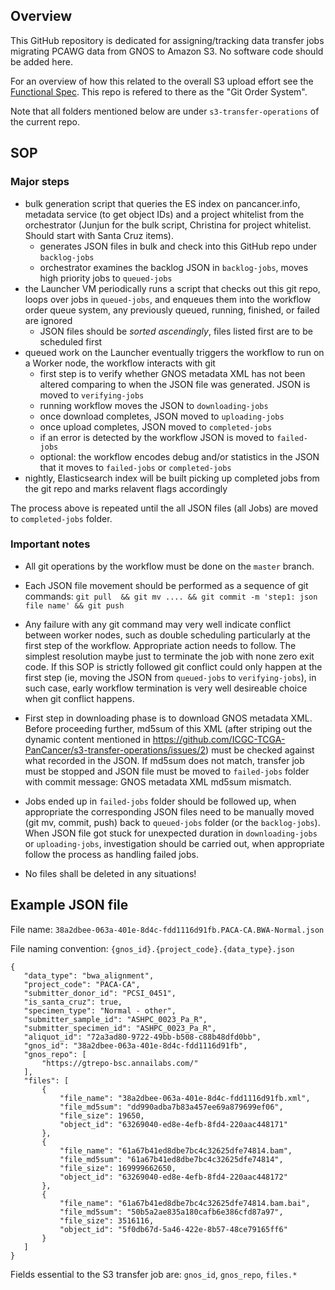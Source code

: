 ## Overview

This GitHub repository is dedicated for assigning/tracking data transfer jobs
migrating PCAWG data from GNOS to Amazon S3. No software code should be added here.

For an overview of how this related to the overall S3 upload effort see the [Functional Spec](https://wiki.oicr.on.ca/display/Collabor/Functional+Spec+-+ICGC+PanCancer+Data+Load).  This repo is refered to there as the "Git Order System".

Note that all folders mentioned below are under `s3-transfer-operations` of the
current repo.

## SOP

### Major steps

* bulk generation script that queries the ES index on pancancer.info, metadata service (to get object IDs) and a project whitelist from the orchestrator (Junjun for the bulk script, Christina for project whitelist. Should start with Santa Cruz items).
   * generates JSON files in bulk and check into this GitHub repo under `backlog-jobs`
   * orchestrator examines the backlog JSON in `backlog-jobs`, moves high priority jobs to `queued-jobs`
* the Launcher VM periodically runs a script that checks out this git repo, loops over jobs in `queued-jobs`, and enqueues them into the workflow order queue system, any previously queued, running, finished, or failed are ignored
    * JSON files should be *sorted ascendingly*, files listed first are to be scheduled first
* queued work on the Launcher eventually triggers the workflow to run on a Worker node, the workflow interacts with git
    * first step is to verify whether GNOS metadata XML has not been altered comparing to when the JSON file was generated. JSON is moved to `verifying-jobs`
    * running workflow moves the JSON to `downloading-jobs`
    * once download completes, JSON moved to `uploading-jobs`
    * once upload completes, JSON moved to `completed-jobs`
    * if an error is detected by the workflow JSON is moved to `failed-jobs`
    * optional: the workflow encodes debug and/or statistics in the JSON that it moves to `failed-jobs` or `completed-jobs`
* nightly, Elasticsearch index will be built picking up completed jobs from the git repo and marks relavent flags accordingly

The process above is repeated until the all JSON files (all Jobs) are moved to `completed-jobs` folder.

### Important notes

* All git operations by the workflow must be done on the `master` branch.

* Each JSON file movement should be performed as a sequence of git commands: `git pull  && git mv .... && git commit -m 'step1: json file name' && git push`

* Any failure with any git command may very well indicate conflict between worker nodes, such as double scheduling particularly at the first step of the workflow. Appropriate action needs to follow. The simplest resolution maybe just to terminate the job with none zero exit code. If this SOP is strictly followed git conflict could only happen at the first step (ie, moving the JSON from `queued-jobs` to `verifying-jobs`), in such case, early workflow termination is very well desireable choice when git conflict happens.

* First step in downloading phase is to download GNOS metadata XML. Before proceeding further, md5sum of this XML (after striping out the dynamic content mentioned in https://github.com/ICGC-TCGA-PanCancer/s3-transfer-operations/issues/2) must be checked against what recorded in the JSON. If md5sum does not match, transfer job must be stopped and JSON file must be moved to `failed-jobs` folder with commit message: GNOS metadata XML md5sum mismatch.

* Jobs ended up in `failed-jobs` folder should be followed up, when appropriate the corresponding JSON files need to be manually moved (git mv, commit, push) back to `queued-jobs` folder (or the `backlog-jobs`). When JSON file got stuck for unexpected duration in `downloading-jobs` or `uploading-jobs`, investigation should be carried out, when appropriate follow the process as handling failed jobs.

* No files shall be deleted in any situations!


## Example JSON file

File name: `38a2dbee-063a-401e-8d4c-fdd1116d91fb.PACA-CA.BWA-Normal.json`

File naming convention: `{gnos_id}.{project_code}.{data_type}.json`
```
{
   "data_type": "bwa_alignment",
   "project_code": "PACA-CA",
   "submitter_donor_id": "PCSI_0451",
   "is_santa_cruz": true,
   "specimen_type": "Normal - other", 
   "submitter_sample_id": "ASHPC_0023_Pa_R", 
   "submitter_specimen_id": "ASHPC_0023_Pa_R",
   "aliquot_id": "72a3ad80-9722-49bb-b508-c88b48dfd0bb", 
   "gnos_id": "38a2dbee-063a-401e-8d4c-fdd1116d91fb", 
   "gnos_repo": [
       "https://gtrepo-bsc.annailabs.com/"
   ], 
   "files": [
       {
           "file_name": "38a2dbee-063a-401e-8d4c-fdd1116d91fb.xml",
           "file_md5sum": "dd990adba7b83a457ee69a879699ef06",
           "file_size": 19650,
           "object_id": "63269040-ed8e-4efb-8fd4-220aac448171"
       },
       {
           "file_name": "61a67b41ed8dbe7bc4c32625dfe74814.bam", 
           "file_md5sum": "61a67b41ed8dbe7bc4c32625dfe74814", 
           "file_size": 169999662650,
           "object_id": "63269040-ed8e-4efb-8fd4-220aac448172"
       },
       {
           "file_name": "61a67b41ed8dbe7bc4c32625dfe74814.bam.bai", 
           "file_md5sum": "50b5a2ae835a180cafb6e386cfd87a97",
           "file_size": 3516116,
           "object_id": "5f0db67d-5a46-422e-8b57-48ce79165ff6"
       }
   ] 
}
```
Fields essential to the S3 transfer job are: `gnos_id`, `gnos_repo`, `files.*`

